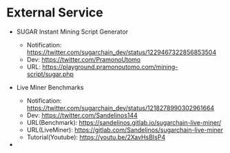 # External Service

- SUGAR Instant Mining Script Generator
  * Notification: https://twitter.com/sugarchain_dev/status/1229467322856853504
  * Dev: https://twitter.com/PramonoUtomo
  * URL: https://playground.pramonoutomo.com/mining-script/sugar.php

- Live Miner Benchmarks
  * Notification: https://twitter.com/sugarchain_dev/status/1218278990302961664
  * Dev: https://twitter.com/Sandelinos144
  * URL(Benchmark): https://sandelinos.gitlab.io/sugarchain-live-miner/
  * URL(LiveMiner): https://gitlab.com/Sandelinos/sugarchain-live-miner
  * Tutorial(Youtube): https://youtu.be/2XavHsBIsP4

- 
